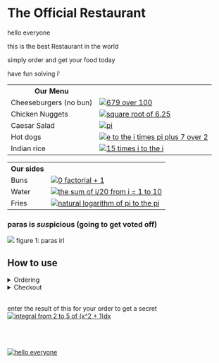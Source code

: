 
# The Official Restaurant
hello everyone

this is the best Restaurant in the world

simply order and get your food today

have fun solving iⁱ
<table>
  <th>Our Menu</th>
  <tr><td>Cheeseburgers (no bun)</td><td><a href="https://www.codecogs.com/eqnedit.php?latex=\LARGE&space;\$&space;\frac{679}{100}" target="_blank"><img src="https://latex.codecogs.com/svg.latex?\LARGE&space;\$&space;\frac{679}{100}" title="679 over 100" /></a></td></tr>
  <tr><td>Chicken Nuggets</td><td><a href="https://www.codecogs.com/eqnedit.php?latex=\LARGE&space;\$\sqrt{6.25}" target="_blank"><img src="https://latex.codecogs.com/svg.latex?\LARGE&space;\$\sqrt{6.25}" title="square root of 6.25" /></a></td></tr>
  <tr><td>Caesar Salad</td><td><a href="https://www.codecogs.com/eqnedit.php?latex=\LARGE&space;\$\pi" target="_blank"><img src="https://latex.codecogs.com/svg.latex?\LARGE&space;\$\pi" title="pi" /></a></td></tr>
  <tr><td>Hot dogs</td><td><a href="https://www.codecogs.com/eqnedit.php?latex=\LARGE&space;\$e^{i\pi}&plus;\frac{7}{2}" target="_blank"><img src="https://latex.codecogs.com/svg.latex?\LARGE&space;\$e^{i\pi}&plus;\frac{7}{2}" title="e to the i times pi plus 7 over 2" /></a></td></tr>
  <tr><td>Indian rice</td><td><a href="https://www.codecogs.com/eqnedit.php?latex=\LARGE&space;\$15&space;\cdot&space;i^{i}" target="_blank"><img src="https://latex.codecogs.com/svg.latex?\LARGE&space;\$15&space;\cdot&space;i^{i}" title="15 times i to the i" /></a></td>
</table>

<table>
  <th>Our sides</th>
  <tr><td>Buns</td><td><a href="https://www.codecogs.com/eqnedit.php?latex=\LARGE&space;\$0!&space;&plus;&space;1" target="_blank"><img src="https://latex.codecogs.com/svg.latex?\LARGE&space;\$0!&space;&plus;&space;1" title="0 factorial + 1" /></a></td>
  <tr><td>Water</td><td><a href="https://www.codecogs.com/eqnedit.php?latex=\LARGE&space;\$\sum_{i=1}^{10}\frac{i}{20}" target="_blank"><img src="https://latex.codecogs.com/svg.latex?\LARGE&space;\$\sum_{i=1}^{10}\frac{i}{20}" title="the sum of i/20 from i = 1 to 10" /></a>
  <tr><td>Fries</td><td><a href="https://www.codecogs.com/eqnedit.php?latex=\LARGE&space;\$ln(\pi^{\pi})" target="_blank"><img src="https://latex.codecogs.com/svg.latex?\LARGE&space;\$ln(\pi^{\pi})" title="natural logarithm of pi to the pi" /></a></td>
</table>

### paras is ***sus***picious (going to get voted off)
![](sus.png)
figure 1: paras irl

## How to use
<details><summary>Ordering</summary>
  The program will present the menu and ask for input, respond with the name of the item you want. <br />
  Once you have finished ordering, say "done"
</details>
<details><summary>Checkout</summary>
  You will be given a receipt, which will show the true price of your orders.
</details>
<br>

enter the result of this for your order to get a secret
<a href="https://www.codecogs.com/eqnedit.php?latex=\LARGE&space;\int_{2}^{5}(x^{2}&plus;1)dx" target="_blank"><img src="https://latex.codecogs.com/svg.latex?\LARGE&space;\int_{2}^{5}(x^{2}&plus;1)dx" title="integral from 2 to 5 of (x^2 + 1)dx" /></a>
<!-- nice 42-->
</br>
</br>
</br>
<a href="https://www.codecogs.com/eqnedit.php?latex=\LARGE&space;hello\cdot&space;everyone" target="_blank"><img src="https://latex.codecogs.com/svg.latex?\LARGE&space;hello\cdot&space;everyone" title="hello everyone" /></a>
<img>
